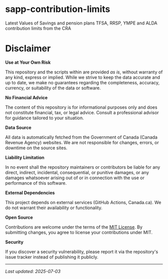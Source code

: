 # sapp-contribution-limits

Latest Values of Savings and pension plans TFSA, RRSP, YMPE and ALDA contribution limits from the CRA

# Disclaimer

**Use at Your Own Risk**

This repository and the scripts within are provided *as is*, without warranty of any kind, express or implied. While we strive to keep the data accurate and up to date, we make no guarantees regarding the completeness, accuracy, currency, or suitability of the data or software.

**No Financial Advice**

The content of this repository is for informational purposes only and does not constitute financial, tax, or legal advice. Consult a professional advisor for guidance tailored to your situation.

**Data Source**

All data is automatically fetched from the Government of Canada (Canada Revenue Agency) websites. We are not responsible for changes, errors, or downtime on the source sites.

**Liability Limitation**

In no event shall the repository maintainers or contributors be liable for any direct, indirect, incidental, consequential, or punitive damages, or any damages whatsoever arising out of or in connection with the use or performance of this software.

**External Dependencies**

This project depends on external services (GitHub Actions, Canada.ca). We do not warrant their availability or functionality.

**Open Source**

Contributions are welcome under the terms of the [MIT License](LICENSE). By submitting changes, you agree to license your contributions under MIT.

**Security**

If you discover a security vulnerability, please report it via the repository's issue tracker instead of publishing it publicly.

---

*Last updated: 2025-07-03*
